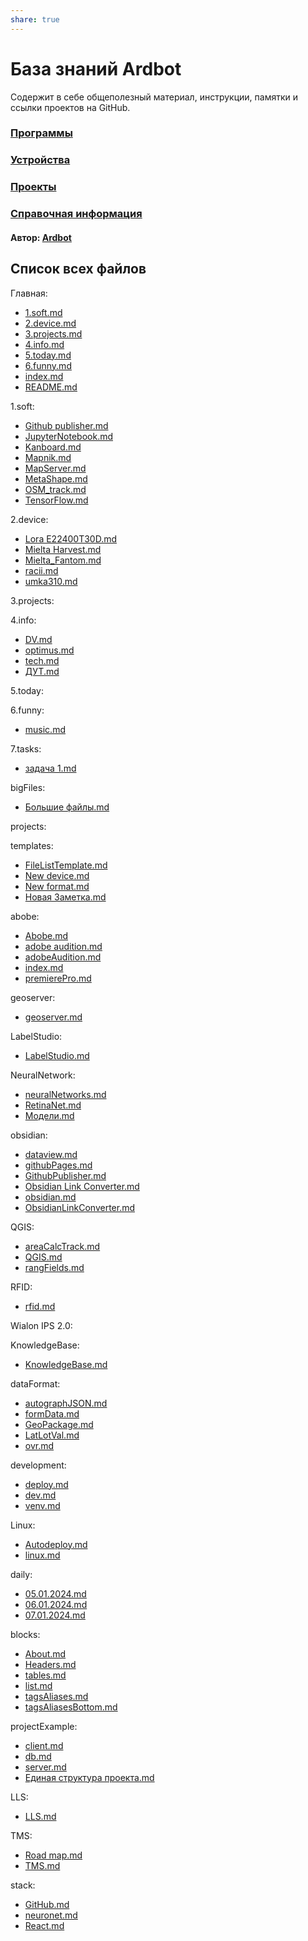 ```yaml
---
share: true
---
```

# База знаний Ardbot
Содержит в себе общеполезный материал, инструкции, памятки и ссылки проектов на GitHub.

### [Программы](1.soft.md)
### [Устройства](2.device.md)
### [Проекты](3.projects.md)
### [Справочная информация](4.info.md)
#### Автор: [Ardbot](https://github.com/Ardbot)
## Список всех файлов

Главная:
- [1.soft.md](/)
- [2.device.md](/)
- [3.projects.md](/)
- [4.info.md](/)
- [5.today.md](/)
- [6.funny.md](/)
- [index.md](/)
- [README.md](/)

1.soft:
- [Github publisher.md](1.soft)
- [JupyterNotebook.md](1.soft)
- [Kanboard.md](1.soft)
- [Mapnik.md](1.soft)
- [MapServer.md](1.soft)
- [MetaShape.md](1.soft)
- [OSM_track.md](1.soft)
- [TensorFlow.md](1.soft)

2.device:
- [Lora E22400T30D.md](2.device)
- [Mielta Harvest.md](2.device)
- [Mielta_Fantom.md](2.device)
- [racii.md](2.device)
- [umka310.md](2.device)

3.projects:

4.info:
- [DV.md](4.info)
- [optimus.md](4.info)
- [tech.md](4.info)
- [ДУТ.md](4.info)

5.today:

6.funny:
- [music.md](6.funny)

7.tasks:
- [задача 1.md](7.tasks)

bigFiles:
- [Большие файлы.md](bigFiles)

projects:

templates:
- [FileListTemplate.md](templates)
- [New device.md](templates)
- [New format.md](templates)
- [Новая Заметка.md](templates)

abobe:
- [Abobe.md](1.soft/abobe)
- [adobe audition.md](1.soft/abobe)
- [adobeAudition.md](1.soft/abobe)
- [index.md](1.soft/abobe)
- [premierePro.md](1.soft/abobe)

geoserver:
- [geoserver.md](1.soft/geoserver)

LabelStudio:
- [LabelStudio.md](1.soft/LabelStudio)

NeuralNetwork:
- [neuralNetworks.md](1.soft/NeuralNetwork)
- [RetinaNet.md](1.soft/NeuralNetwork)
- [Модели.md](1.soft/NeuralNetwork)

obsidian:
- [dataview.md](1.soft/obsidian)
- [githubPages.md](1.soft/obsidian)
- [GithubPublisher.md](1.soft/obsidian)
- [Obsidian Link Converter.md](1.soft/obsidian)
- [obsidian.md](1.soft/obsidian)
- [ObsidianLinkConverter.md](1.soft/obsidian)

QGIS:
- [areaCalcTrack.md](1.soft/QGIS)
- [QGIS.md](1.soft/QGIS)
- [rangFields.md](1.soft/QGIS)

RFID:
- [rfid.md](2.device/RFID)

Wialon IPS 2.0:

KnowledgeBase:
- [KnowledgeBase.md](3.projects/KnowledgeBase)

dataFormat:
- [autographJSON.md](4.info/dataFormat)
- [formData.md](4.info/dataFormat)
- [GeoPackage.md](4.info/dataFormat)
- [LatLotVal.md](4.info/dataFormat)
- [ovr.md](4.info/dataFormat)

development:
- [deploy.md](4.info/development)
- [dev.md](4.info/development)
- [venv.md](4.info/development)

Linux:
- [Autodeploy.md](4.info/Linux)
- [linux.md](4.info/Linux)

daily:
- [05.01.2024.md](5.today/daily)
- [06.01.2024.md](5.today/daily)
- [07.01.2024.md](5.today/daily)

blocks:
- [About.md](templates/blocks)
- [Headers.md](templates/blocks)
- [tables.md](templates/blocks)
- [list.md](templates/blocks)
- [tagsAliases.md](templates/blocks)
- [tagsAliasesBottom.md](templates/blocks)

projectExample:
- [client.md](templates/projectExample)
- [db.md](templates/projectExample)
- [server.md](templates/projectExample)
- [Единая структура проекта.md](templates/projectExample)

LLS:
- [LLS.md](4.info/dataFormat/LLS)

TMS:
- [Road map.md](4.info/dataFormat/TMS)
- [TMS.md](4.info/dataFormat/TMS)

stack:
- [GitHub.md](4.info/development/stack)
- [neuronet.md](4.info/development/stack)
- [React.md](4.info/development/stack)



